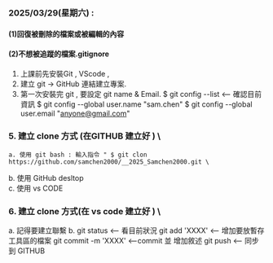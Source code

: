 ### 2025/03/29(星期六) : 
#### (1)回復被刪除的檔案或被編輯的內容 
#### (2)不想被追蹤的檔案.gitignore

1. 上課前先安裝Git , VScode  , 
2. 建立 git -> GitHub 連結建立專案.
3. 第一次安裝完 git , 要設定 git name & Email.
   $ git config --list  <-- 確認目前資訊
   $ git config --global user.name "sam.chen"
   $ git config --global user.email "anyone@gmail.com"
### 5. 建立 clone 方式 (在GITHUB 建立好 ) \
    a. 使用 git bash : 輸入指令 " $ git clon  https://github.com/samchen2000/__2025_Samchen2000.git \
   b. 使用 GitHub desltop \
   c. 使用 vs CODE
### 6. 建立 clone 方式(在 vs code 建立好 ) \
   a. 記得要建立聯繫
   b. git status <-- 看目前狀況
      git add 'XXXX' <-- 增加要放暫存工具區的檔案
      git commit -m 'XXXX' <--commit 並 增加敘述
      git push <-- 同步到 GITHUB
   

